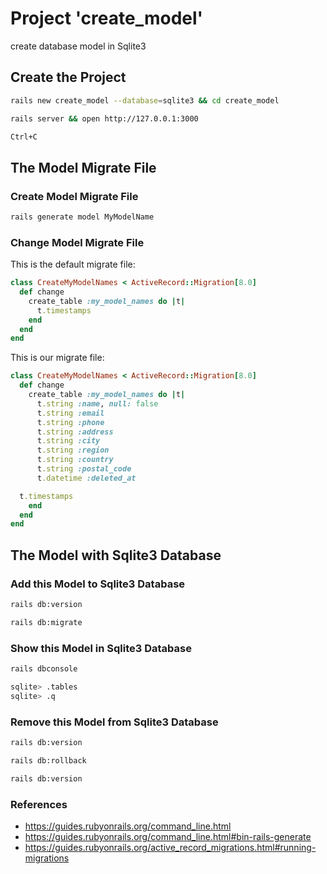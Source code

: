 # Project 'create_model'

create database model in Sqlite3

## Create the Project

```bash
rails new create_model --database=sqlite3 && cd create_model
```

```bash
rails server && open http://127.0.0.1:3000
```

```bash
Ctrl+C
```

## The Model Migrate File

### Create Model Migrate File

```bash
rails generate model MyModelName
```

### Change Model Migrate File

This is the default migrate file:

```ruby
class CreateMyModelNames < ActiveRecord::Migration[8.0]
  def change
    create_table :my_model_names do |t|
      t.timestamps
    end
  end
end
```

This is our migrate file:

```ruby
class CreateMyModelNames < ActiveRecord::Migration[8.0]
  def change
    create_table :my_model_names do |t|
      t.string :name, null: false
      t.string :email
      t.string :phone
      t.string :address
      t.string :city
      t.string :region
      t.string :country
      t.string :postal_code
      t.datetime :deleted_at

  t.timestamps
    end
  end
end
```

## The Model with Sqlite3 Database

### Add this Model to Sqlite3 Database

```bash
rails db:version
```

```bash
rails db:migrate
```

### Show this Model in Sqlite3 Database

```bash
rails dbconsole
```

```bash
sqlite> .tables
sqlite> .q
```

### Remove this Model from Sqlite3 Database

```bash
rails db:version
```

```bash
rails db:rollback
```

```bash
rails db:version
```

### References

- https://guides.rubyonrails.org/command_line.html
- https://guides.rubyonrails.org/command_line.html#bin-rails-generate
- https://guides.rubyonrails.org/active_record_migrations.html#running-migrations
